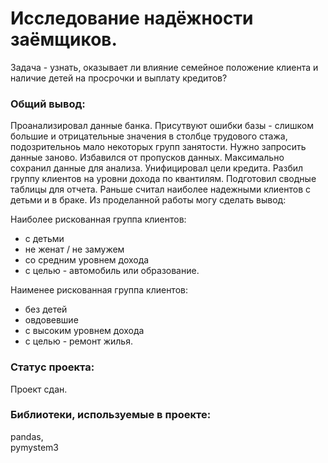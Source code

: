 # Исследование надёжности заёмщиков.

Задача - узнать, оказывает ли влияние семейное положение клиента и наличие детей на просрочки и выплату кредитов?

### Общий вывод:

Проанализировал данные банка. Присутвуют ошибки базы - слишком большие и отрицательные значения в столбце трудового стажа, подозрительноь мало некоторых групп занятости. Нужно запросить данные заново. Избавился от пропусков данных. Максимально сохранил данные для анализа. Унифицировал цели кредита. Разбил группу клиентов на уровни дохода по квантилям. Подготовил сводные таблицы для отчета. Раньше считал наиболее надежными клиентов с детьми и в браке. Из проделанной работы могу сделать вывод:  

Наиболее рискованная группа клиентов:  

- с детьми
- не женат / не замужем
- со средним уровнем дохода
- с целью - автомобиль или образование.  

Наименее рискованная группа клиентов:  

- без детей
- овдовевшие
- с высоким уровнем дохода
- с целью - ремонт жилья.  

### Статус проекта:

Проект сдан.  

### Библиотеки, используемые в проекте:

pandas,  
pymystem3  
